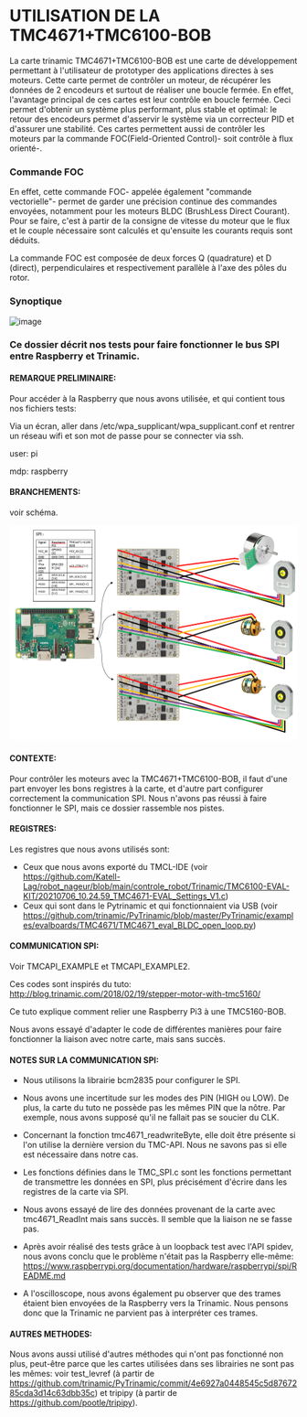 # UTILISATION DE LA TMC4671+TMC6100-BOB

La carte  trinamic TMC4671+TMC6100-BOB est une carte de développement permettant à l'utilisateur de prototyper des applications directes à ses moteurs. Cette carte permet de contrôler un moteur, de récupérer les données de 2 encodeurs et surtout de réaliser une boucle fermée. 
En effet, l'avantage principal de ces cartes est leur contrôle en boucle fermée. Ceci permet d'obtenir un système plus performant, plus stable et optimal: le retour des encodeurs permet d'asservir le système via un correcteur PID et d'assurer une stabilité.
Ces cartes permettent aussi de contrôler les moteurs par la commande FOC(Field-Oriented Control)- soit contrôle à flux orienté-. 

### Commande FOC

En effet, cette commande FOC- appelée également "commande vectorielle"- permet de garder une précision continue des commandes envoyées, notamment pour les moteurs BLDC (BrushLess Direct Courant). Pour se faire, c'est à partir de la consigne de vitesse du moteur que le flux et le couple nécessaire sont calculés et qu'ensuite les courants requis sont déduits. 

La commande FOC est composée de deux forces Q (quadrature) et D (direct), perpendiculaires et respectivement parallèle à l'axe des pôles du rotor. 

### Synoptique

![image](https://user-images.githubusercontent.com/87979643/127165290-aca9550f-c24e-4490-8e84-b1ce6d385c75.png)

### Ce dossier décrit nos tests pour faire fonctionner le bus SPI entre Raspberry et Trinamic.

#### REMARQUE PRELIMINAIRE:

Pour accéder à la Raspberry que nous avons utilisée, et qui contient tous nos fichiers tests:

Via un écran, aller dans /etc/wpa_supplicant/wpa_supplicant.conf et rentrer un réseau wifi et son mot de passe pour se connecter via ssh. 

user: pi

mdp: raspberry

#### BRANCHEMENTS: 

voir schéma.

![image](https://github.com/Katell-Lag/robot_nageur/blob/main/controle_robot/Trinamic/TMC4671+TMC6100-BOB/ARCHI_pi3.PNG?raw=true)

#### CONTEXTE:

Pour contrôler les moteurs avec la TMC4671+TMC6100-BOB, il faut d'une part envoyer les bons registres à la carte, et d'autre part configurer correctement la communication SPI. Nous n'avons pas réussi à faire fonctionner le SPI, mais ce dossier rassemble nos pistes.

#### REGISTRES:

Les registres que nous avons utilisés sont: 
  - Ceux que nous avons exporté du TMCL-IDE (voir https://github.com/Katell-Lag/robot_nageur/blob/main/controle_robot/Trinamic/TMC6100-EVAL-KIT/20210706_10.24.59_TMC4671-EVAL_Settings_V1.c)
  - Ceux qui sont dans le Pytrinamic et qui fonctionnaient via USB (voir https://github.com/trinamic/PyTrinamic/blob/master/PyTrinamic/examples/evalboards/TMC4671/TMC4671_eval_BLDC_open_loop.py)
 

#### COMMUNICATION SPI:

Voir TMCAPI_EXAMPLE et TMCAPI_EXAMPLE2.

Ces codes sont inspirés du tuto: http://blog.trinamic.com/2018/02/19/stepper-motor-with-tmc5160/

Ce tuto explique comment relier une Raspberry Pi3 à une TMC5160-BOB.

Nous avons essayé d'adapter le code de différentes manières pour faire fonctionner la liaison avec notre carte, mais sans succès.

#### NOTES SUR LA COMMUNICATION SPI:

- Nous utilisons la librairie bcm2835 pour configurer le SPI.

- Nous avons une incertitude sur les modes des PIN (HIGH ou LOW). De plus, la carte du tuto ne possède pas les mêmes PIN que la nôtre. Par exemple, nous avons supposé qu'il ne fallait pas se soucier du CLK.

- Concernant la fonction tmc4671_readwriteByte, elle doit être présente si l'on utilise la dernière version du TMC-API. Nous ne savons pas si elle est nécessaire dans notre cas.

- Les fonctions définies dans le TMC_SPI.c sont les fonctions permettant de transmettre les données en SPI, plus précisément d'écrire dans les registres de la carte via SPI.

- Nous avons essayé de lire des données provenant de la carte avec tmc4671_ReadInt mais sans succès. Il semble que la liaison ne se fasse pas.

- Après avoir réalisé des tests grâce à un loopback test avec l'API spidev, nous avons conclu que le problème n'était pas la Raspberry elle-même: https://www.raspberrypi.org/documentation/hardware/raspberrypi/spi/README.md

- A l'oscilloscope, nous avons également pu observer que des trames étaient bien envoyées de la Raspberry vers la Trinamic. Nous pensons donc que la Trinamic ne parvient pas à interpréter ces trames.

#### AUTRES METHODES:

Nous avons aussi utilisé d'autres méthodes qui n'ont pas fonctionné non plus, peut-être parce que les cartes utilisées dans ses librairies ne sont pas les mêmes: voir test_levref (à partir de https://github.com/trinamic/PyTrinamic/commit/4e6927a0448545c5d8767285cda3d14c63dbb35c) et tripipy (à partir de https://github.com/pootle/tripipy). 
